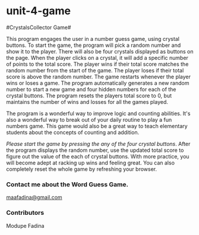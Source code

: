 # unit-4-game

#CrystalsCollector Game#

This program engages the user in a number guess game, using crystal buttons. To start the game, the program will pick a random number and show it to the player. There will also be four crystals displayed as buttons on the page. When the player clicks on a crystal, it will add a specific number of points to the total score. The player wins if their total score matches the random number from the start of the game. The player loses if their total score is above the random number. The game restarts whenever the player wins or loses a game. The program automatically generates a new random number to start a new game and four hidden numbers for each of the crystal buttons. The program resets the players total score to 0, but maintains the number of wins and losses for all the games played.

The program is a wonderful way to improve logic and counting abilities. It's also a wonderful way to break out of your daily routine to play a fun numbers game. This game would also be a great way to teach elementary students about the concepts of counting and addition.

*Please start the game by pressing the any of the four crystal buttons*. After the program displays the random number, use the updated total score to figure out the value of the each of crystal buttons. With more practice, you will become adept at racking up wins and feeling great. You can also completely reset the whole game by refreshing your browser.



### Contact me about the Word Guess Game. ###
maafadina@gmail.com


### Contributors ###
Modupe Fadina
